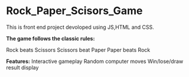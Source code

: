 # Rock_Paper_Scisors_Game
This is front end project devoloped using JS,HTML and  CSS.

**The game follows the classic rules:**

Rock beats Scissors
Scissors beat Paper
Paper beats Rock

**Features:**
Interactive gameplay
Random computer moves
Win/lose/draw result display
